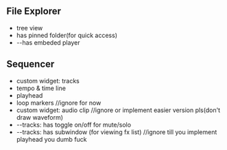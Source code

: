 ## File Explorer
* tree view
* has pinned folder(for quick access)
* --has embeded player


## Sequencer
* custom widget: tracks
* tempo & time line
* playhead
* loop markers //ignore for now
* custom widget: audio clip //ignore or implement easier version pls(don't draw waveform)
* --tracks: has toggle on/off for mute/solo
* --tracks: has subwindow (for viewing fx list) //ignore till you implement playhead you dumb fuck


